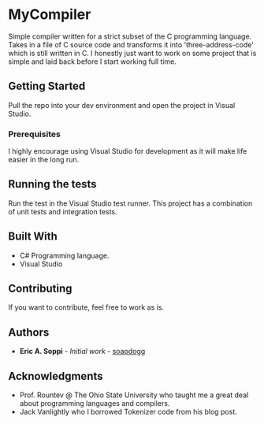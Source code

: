 # MyCompiler

Simple compiler written for a strict subset of the C programming language. Takes in a file of C source code and transforms it into 'three-address-code' which is still written in C. I honestly just want to work on some project that is simple and laid back before I start working full time.  

## Getting Started

Pull the repo into your dev environment and open the project in Visual Studio.

### Prerequisites

I highly encourage using Visual Studio for development as it will make life easier in the long run.

## Running the tests

Run the test in the Visual Studio test runner. This project has a combination of unit tests and integration tests. 

## Built With

* C# Programming language. 
* Visual Studio

## Contributing

If you want to contribute, feel free to work as is.

## Authors

* **Eric A. Soppi** - *Initial work* - [soapdogg](https://github.com/soapdogg)

## Acknowledgments

* Prof. Rountev @ The Ohio State University who taught me a great deal about programming languages and compilers.
* Jack Vanlightly who I borrowed Tokenizer code from his blog post. 
